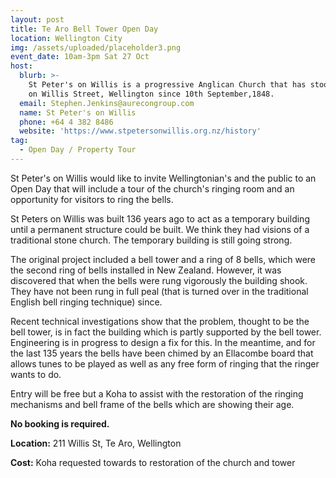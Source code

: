 ```yaml
---
layout: post
title: Te Aro Bell Tower Open Day
location: Wellington City
img: /assets/uploaded/placeholder3.png
event_date: 10am-3pm Sat 27 Oct
host:
  blurb: >-
    St Peter's on Willis is a progressive Anglican Church that has stood watch
    on Willis Street, Wellington since 10th September,1848.
  email: Stephen.Jenkins@aurecongroup.com
  name: St Peter's on Willis
  phone: +64 4 382 8486
  website: 'https://www.stpetersonwillis.org.nz/history'
tag:
  - Open Day / Property Tour
---
```

St Peter's on Willis would like to invite Wellingtonian's and the public to an Open Day that will include a tour of the church's ringing room and an opportunity for visitors to ring the bells.  

St Peters on Willis was built 136 years ago to act as a temporary building until a permanent structure could be built. We think they had visions of a traditional stone church. The temporary building is still going strong.  

The original project included a bell tower and a ring of 8 bells, which were the second ring of bells installed in New Zealand. However, it was discovered that when the bells were rung vigorously the building shook. They have not been rung in full peal (that is turned over in the traditional English bell ringing technique) since.  

Recent technical investigations show that the problem, thought to be the bell tower, is in fact the building which is partly supported by the bell tower. Engineering is in progress to design a fix for this. In the meantime, and for the last 135 years the bells have been chimed by an Ellacombe board that allows tunes to be played as well as any free form of ringing that the ringer wants to do.  

Entry will be free but a Koha to assist with the restoration of the ringing mechanisms and bell frame of the bells which are showing their age.

**No booking is required.**

**Location:** 211 Willis St, Te Aro, Wellington

**Cost:** Koha requested towards to restoration of the church and tower
